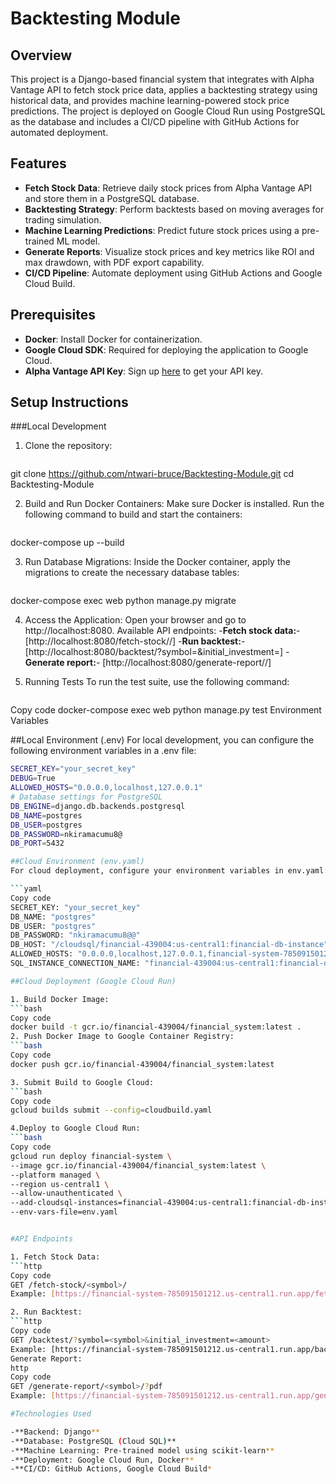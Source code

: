 # Backtesting Module

## Overview

This project is a Django-based financial system that integrates with Alpha Vantage API to fetch stock price data, applies a backtesting strategy using historical data, and provides machine learning-powered stock price predictions. The project is deployed on Google Cloud Run using PostgreSQL as the database and includes a CI/CD pipeline with GitHub Actions for automated deployment.

## Features

- **Fetch Stock Data**: Retrieve daily stock prices from Alpha Vantage API and store them in a PostgreSQL database.
- **Backtesting Strategy**: Perform backtests based on moving averages for trading simulation.
- **Machine Learning Predictions**: Predict future stock prices using a pre-trained ML model.
- **Generate Reports**: Visualize stock prices and key metrics like ROI and max drawdown, with PDF export capability.
- **CI/CD Pipeline**: Automate deployment using GitHub Actions and Google Cloud Build.

## Prerequisites

- **Docker**: Install Docker for containerization.
- **Google Cloud SDK**: Required for deploying the application to Google Cloud.
- **Alpha Vantage API Key**: Sign up [here](https://www.alphavantage.co/support/#api-key) to get your API key.

## Setup Instructions

###Local Development
1. Clone the repository:
   ```bash
git clone https://github.com/ntwari-bruce/Backtesting-Module.git
cd Backtesting-Module

2. Build and Run Docker Containers: Make sure Docker is installed. Run the following command to build and start the containers:
   ```bash
docker-compose up --build

3. Run Database Migrations: Inside the Docker container, apply the migrations to create the necessary database tables:
   ```bash
docker-compose exec web python manage.py migrate

4. Access the Application: Open your browser and go to http://localhost:8080. Available API endpoints:
-**Fetch stock data:**- [http://localhost:8080/fetch-stock/<symbol>/]
-**Run backtest:**- [http://localhost:8080/backtest/?symbol=<symbol>&initial_investment=<amount>]
-**Generate report:**- [http://localhost:8080/generate-report/<symbol>/]

5. Running Tests
To run the test suite, use the following command:

   ```bash
Copy code
docker-compose exec web python manage.py test
Environment Variables

##Local Environment (.env)
For local development, you can configure the following environment variables in a .env file:

   ```bash
SECRET_KEY="your_secret_key"
DEBUG=True
ALLOWED_HOSTS="0.0.0.0,localhost,127.0.0.1"
# Database settings for PostgreSQL
DB_ENGINE=django.db.backends.postgresql
DB_NAME=postgres
DB_USER=postgres
DB_PASSWORD=nkiramacumu8@
DB_PORT=5432

##Cloud Environment (env.yaml)
For cloud deployment, configure your environment variables in env.yaml:

```yaml
Copy code
SECRET_KEY: "your_secret_key"
DB_NAME: "postgres"
DB_USER: "postgres"
DB_PASSWORD: "nkiramacumu8@@"
DB_HOST: "/cloudsql/financial-439004:us-central1:financial-db-instance"
ALLOWED_HOSTS: "0.0.0.0,localhost,127.0.0.1,financial-system-785091501212.us-central1.run.app"
SQL_INSTANCE_CONNECTION_NAME: "financial-439004:us-central1:financial-db-instance"

##Cloud Deployment (Google Cloud Run)

1. Build Docker Image:
```bash
Copy code
docker build -t gcr.io/financial-439004/financial_system:latest .
2. Push Docker Image to Google Container Registry:
```bash
Copy code
docker push gcr.io/financial-439004/financial_system:latest

3. Submit Build to Google Cloud:
```bash
Copy code
gcloud builds submit --config=cloudbuild.yaml

4.Deploy to Google Cloud Run:
```bash
Copy code
gcloud run deploy financial-system \
   --image gcr.io/financial-439004/financial_system:latest \
   --platform managed \
   --region us-central1 \
   --allow-unauthenticated \
   --add-cloudsql-instances=financial-439004:us-central1:financial-db-instance \
   --env-vars-file=env.yaml


#API Endpoints

1. Fetch Stock Data:
```http
Copy code
GET /fetch-stock/<symbol>/
Example: [https://financial-system-785091501212.us-central1.run.app/fetch-stock/IBM]

2. Run Backtest:
```http
Copy code
GET /backtest/?symbol=<symbol>&initial_investment=<amount>
Example: [https://financial-system-785091501212.us-central1.run.app/backtest/?symbol=IBM&initial_investment=1000]
Generate Report:
http
Copy code
GET /generate-report/<symbol>/?pdf
Example: [https://financial-system-785091501212.us-central1.run.app/generate-report/IBM/?pdf]

#Technologies Used

-**Backend: Django**
-**Database: PostgreSQL (Cloud SQL)**
-**Machine Learning: Pre-trained model using scikit-learn**
-**Deployment: Google Cloud Run, Docker**
-**CI/CD: GitHub Actions, Google Cloud Build*
